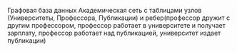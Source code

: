 Графовая база данных Академическая сеть с таблицами узлов (Университеты, Профессора, Публикации) и ребер(профессор дружит с другим профессором, профессор работает в университете и получает зарплату, профессор работает над публикацией, университет издает публикации)
